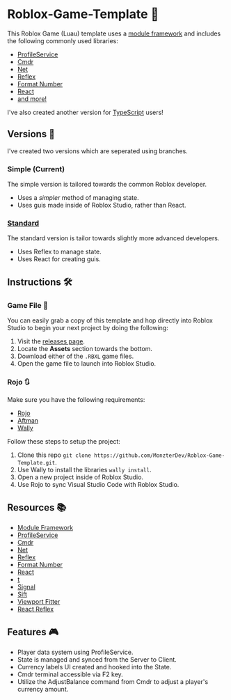 # Roblox-Game-Template 🚀

This Roblox Game (Luau) template uses a [module framework](https://monzter.dev/lessons/the-module-framework/) and includes the following commonly used libraries:
- [ProfileService](https://github.com/MadStudioRoblox/ProfileService/)
- [Cmdr](https://github.com/evaera/Cmdr/)
- [Net](https://github.com/roblox-aurora/rbx-net)
- [Reflex](https://github.com/littensy/reflex)
- [Format Number](https://devforum.roblox.com/t/311-formatnumber-a-module-for-formatting-numbers/)
- [React](https://github.com/Roblox/react-lua)
- [and more!](https://github.com/MonzterDev/Roblox-Game-Template/blob/master/wally.toml)

I've also created another version for [TypeScript](https://github.com/MonzterDev/Roblox-TS-Template) users!

## Versions 🖖

I've created two versions which are seperated using branches.

### Simple (Current)
The simple version is tailored towards the common Roblox developer.
- Uses a *simpler* method of managing state.
- Uses guis made inside of Roblox Studio, rather than React.

### [Standard](https://github.com/MonzterDev/Roblox-Game-Template/)
The standard version is tailor towards slightly more advanced developers.
- Uses Reflex to manage state.
- Uses React for creating guis.

## Instructions 🛠️

### Game File 📁
You can easily grab a copy of this template and hop directly into Roblox Studio to begin your next project by doing the following:

1. Visit the [releases page](https://github.com/MonzterDev/Roblox-TS-Template/releases).
2. Locate the **Assets** section towards the bottom.
3. Download either of the `.RBXL` game files.
4. Open the game file to launch into Roblox Studio.

### Rojo 🔃
Make sure you have the following requirements:

- [Rojo](https://rojo.space/docs/v7/getting-started/installation/)
- [Aftman](https://github.com/LPGhatguy/aftman#installation)
- [Wally](https://wally.run/install)

Follow these steps to setup the project:

1. Clone this repo `git clone https://github.com/MonzterDev/Roblox-Game-Template.git`.
2. Use Wally to install the libraries `wally install`.
3. Open a new project inside of Roblox Studio.
4. Use Rojo to sync Visual Studio Code with Roblox Studio.

## Resources 📚

- [Module Framework](https://monzter.dev/lessons/the-module-framework/)
- [ProfileService](https://github.com/MadStudioRoblox/ProfileService/)
- [Cmdr](https://github.com/evaera/Cmdr/)
- [Net](https://github.com/roblox-aurora/rbx-net)
- [Reflex](https://github.com/littensy/reflex)
- [Format Number](https://devforum.roblox.com/t/311-formatnumber-a-module-for-formatting-numbers/)
- [React](https://github.com/Roblox/react-lua)
- [t](https://github.com/osyrisrblx/t)
- [Signal](https://sleitnick.github.io/RbxUtil/api/Signal/)
- [Sift](https://github.com/cxmeel/sift)
- [Viewport Fitter](https://devforum.roblox.com/t/viewportframe-model-fitter/1345611)
- [React Reflex](https://github.com/littensy/react-reflex)

## Features 🎮

- Player data system using ProfileService.
- State is managed and synced from the Server to Client.
- Currency labels UI created and hooked into the State.
- Cmdr terminal accessible via F2 key.
- Utilize the AdjustBalance command from Cmdr to adjust a player's currency amount.
